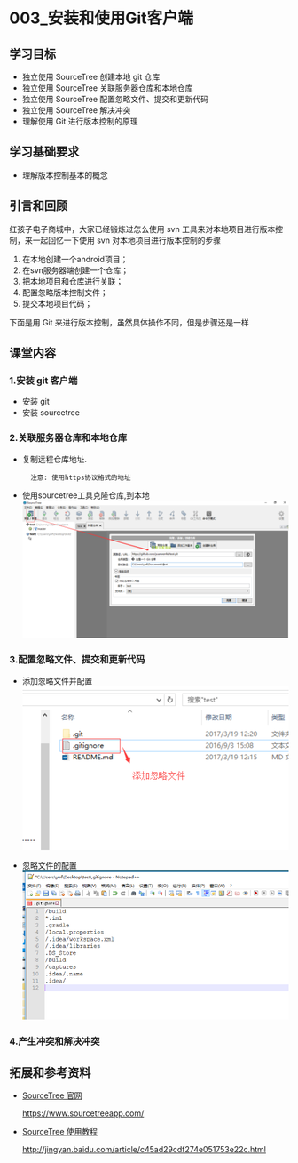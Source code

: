 # 003_安装和使用Git客户端
## 学习目标
- 独立使用 SourceTree 创建本地 git 仓库
- 独立使用 SourceTree 关联服务器仓库和本地仓库
- 独立使用 SourceTree 配置忽略文件、提交和更新代码
- 独立使用 SourceTree 解决冲突
- 理解使用 Git 进行版本控制的原理

## 学习基础要求
- 理解版本控制基本的概念

## 引言和回顾
红孩子电子商城中，大家已经锻炼过怎么使用 svn 工具来对本地项目进行版本控制，来一起回忆一下使用 svn 对本地项目进行版本控制的步骤

1. 在本地创建一个android项目；
2. 在svn服务器端创建一个仓库；
3. 把本地项目和仓库进行关联；
4. 配置忽略版本控制文件；
5. 提交本地项目代码；

下面是用 Git 来进行版本控制，虽然具体操作不同，但是步骤还是一样


## 课堂内容

### 1.安装 git 客户端

- 安装 git
- 安装 sourcetree

### 2.关联服务器仓库和本地仓库

- 复制远程仓库地址. 

        注意: 使用https协议格式的地址

- 使用sourcetree工具克隆仓库,到本地
![](/assets/使用sourcetree克隆仓库到本地.png)


### 3.配置忽略文件、提交和更新代码
- 添加忽略文件并配置
![](/assets/添加忽略文件.png)

- 忽略文件的配置
![](/assets/忽略文件的配置.png)

### 4.产生冲突和解决冲突




## 拓展和参考资料
- [SourceTree 官网](https://www.sourcetreeapp.com/)

    https://www.sourcetreeapp.com/
    
- [SourceTree 使用教程](http://jingyan.baidu.com/article/c45ad29cdf274e051753e22c.html)

    http://jingyan.baidu.com/article/c45ad29cdf274e051753e22c.html